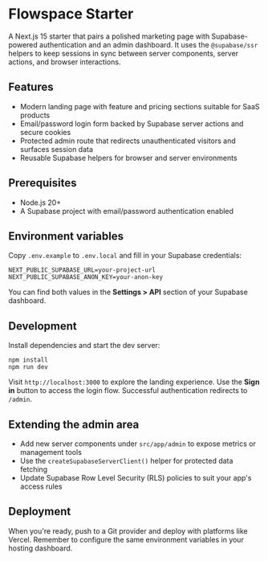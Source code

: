 # Flowspace Starter

A Next.js 15 starter that pairs a polished marketing page with Supabase-powered authentication and an admin dashboard. It uses the `@supabase/ssr` helpers to keep sessions in sync between server components, server actions, and browser interactions.

## Features

- Modern landing page with feature and pricing sections suitable for SaaS products
- Email/password login form backed by Supabase server actions and secure cookies
- Protected admin route that redirects unauthenticated visitors and surfaces session data
- Reusable Supabase helpers for browser and server environments

## Prerequisites

- Node.js 20+
- A Supabase project with email/password authentication enabled

## Environment variables

Copy `.env.example` to `.env.local` and fill in your Supabase credentials:

```
NEXT_PUBLIC_SUPABASE_URL=your-project-url
NEXT_PUBLIC_SUPABASE_ANON_KEY=your-anon-key
```

You can find both values in the **Settings > API** section of your Supabase dashboard.

## Development

Install dependencies and start the dev server:

```
npm install
npm run dev
```

Visit `http://localhost:3000` to explore the landing experience. Use the **Sign in** button to access the login flow. Successful authentication redirects to `/admin`.

## Extending the admin area

- Add new server components under `src/app/admin` to expose metrics or management tools
- Use the `createSupabaseServerClient()` helper for protected data fetching
- Update Supabase Row Level Security (RLS) policies to suit your app's access rules

## Deployment

When you're ready, push to a Git provider and deploy with platforms like Vercel. Remember to configure the same environment variables in your hosting dashboard.
